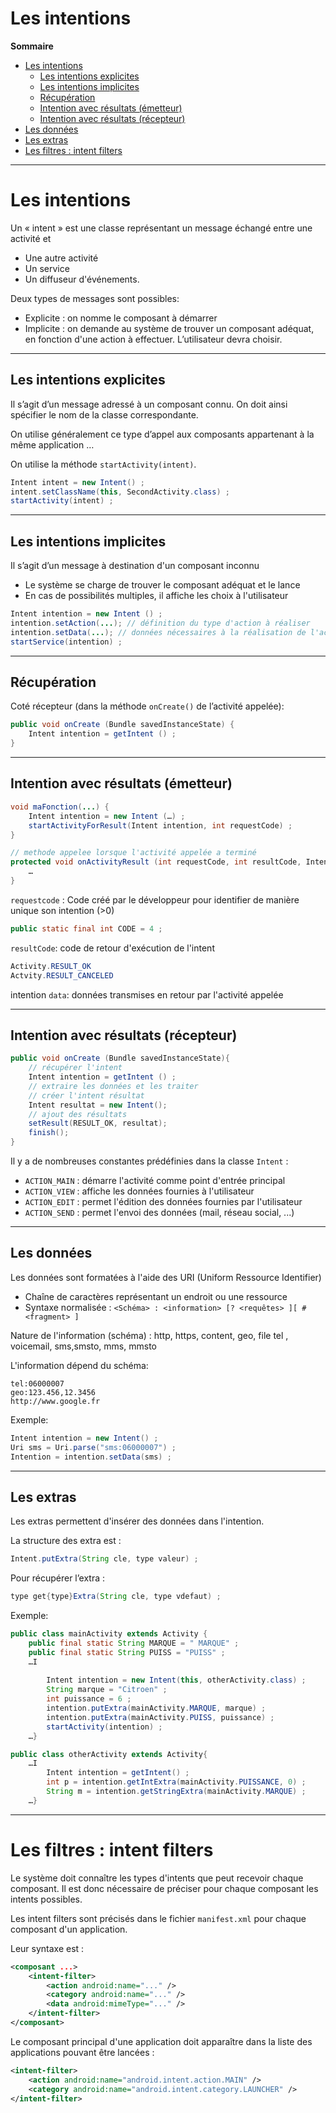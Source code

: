 # Les intentions

**Sommaire**

* [Les intentions](#les-intentions)
    * [Les intentions explicites](#les-intentions-explicites)
    * [Les intentions implicites](#les-intentions-implicites)
    * [Récupération](#récupération)
    * [Intention avec résultats (émetteur)](#intention-avec-résultats-émetteur)
    * [Intention avec résultats (récepteur)](#intention-avec-résultats-récepteur)
* [Les données](#les-données)
* [Les extras](#les-extras)
* [Les filtres : intent filters](#les-filtres--intent-filters)

---

# Les intentions

Un « intent » est une classe représentant un message échangé entre une activité et
* Une autre activité
* Un service
* Un diffuseur d'événements.

Deux types de messages sont possibles:
* Explicite : on nomme le composant à démarrer
* Implicite : on demande au système de trouver un composant adéquat, en fonction d'une action à effectuer. L’utilisateur devra choisir.

---

## Les intentions explicites

Il s’agit d’un message adressé à un composant connu. On doit ainsi spécifier le nom de la classe correspondante.

On utilise généralement ce type d’appel aux composants appartenant à la même application …

On utilise la méthode `startActivity(intent)`.

```java
Intent intent = new Intent() ;
intent.setClassName(this, SecondActivity.class) ;
startActivity(intent) ;
```

---

## Les intentions implicites

Il s’agit d’un message à destination d'un composant inconnu
* Le système se charge de trouver le composant adéquat et le lance
* En cas de possibilités multiples, il affiche les choix à l'utilisateur

```java
Intent intention = new Intent () ;
intention.setAction(...); // définition du type d'action à réaliser
intention.setData(...); // données nécessaires à la réalisation de l'action
startService(intention) ;
```

---

## Récupération

Coté récepteur (dans la méthode `onCreate()` de l’activité appelée):

```java
public void onCreate (Bundle savedInstanceState) {
    Intent intention = getIntent () ;
}
```

---

## Intention avec résultats (émetteur)

```java
void maFonction(...) {
    Intent intention = new Intent (…) ;
    startActivityForResult(Intent intention, int requestCode) ; 
}

// methode appelee lorsque l'activité appelée a terminé
protected void onActivityResult (int requestCode, int resultCode, Intent data){ 
    …
}
```

`requestcode` : Code créé par le développeur pour identifier de manière unique son intention (>0)

```java
public static final int CODE = 4 ;
```

`resultCode`: code de retour d'exécution de l'intent
```java
Activity.RESULT_OK
Actvity.RESULT_CANCELED
```

intention `data`: données transmises en retour par l'activité appelée

---

## Intention avec résultats (récepteur)

```java
public void onCreate (Bundle savedInstanceState){
    // récupérer l'intent
    Intent intention = getIntent () ;
    // extraire les données et les traiter
    // créer l'intent résultat
    Intent resultat = new Intent();
    // ajout des résultats
    setResult(RESULT_OK, resultat);
    finish();
}
```

Il y a de nombreuses constantes prédéfinies dans la classe `Intent` :
* `ACTION_MAIN` : démarre l'activité comme point d'entrée principal
* `ACTION_VIEW` : affiche les données fournies à l'utilisateur
* `ACTION_EDIT` : permet l'édition des données fournies par l'utilisateur
* `ACTION_SEND` : permet l'envoi des données (mail, réseau social, ...)

---

## Les données

Les données sont formatées à l'aide des URI (Uniform Ressource Identifier)
* Chaîne de caractères représentant un endroit ou une ressource
* Syntaxe normalisée : `<Schéma> : <information> [? <requêtes> ][ # <fragment> ]`

Nature de l'information (schéma) : http, https, content, geo, file tel , voicemail, sms,smsto, mms, mmsto

L'information dépend du schéma:
```
tel:06000007
geo:123.456,12.3456
http://www.google.fr
```

Exemple:

```java
Intent intention = new Intent() ;
Uri sms = Uri.parse("sms:06000007") ;
Intention = intention.setData(sms) ;
```

---

## Les extras

Les extras permettent d'insérer des données dans l'intention.

La structure des extra est : 
```java
Intent.putExtra(String cle, type valeur) ;
```

Pour récupérer l’extra : 

```java
type get{type}Extra(String cle, type vdefaut) ;
```

Exemple:

```java
public class mainActivity extends Activity {
    public final static String MARQUE = " MARQUE" ;
    public final static String PUISS = "PUISS" ;
    …I
    
        Intent intention = new Intent(this, otherActivity.class) ;
        String marque = "Citroen" ;
        int puissance = 6 ;
        intention.putExtra(mainActivity.MARQUE, marque) ;
        intention.putExtra(mainActivity.PUISS, puissance) ;
        startActivity(intention) ;
    …}

```

```java
public class otherActivity extends Activity{
    …I
        Intent intention = getIntent() ;
        int p = intention.getIntExtra(mainActivity.PUISSANCE, 0) ;
        String m = intention.getStringExtra(mainActivity.MARQUE) ;
    …}
```

---

# Les filtres : intent filters

Le système doit connaître les types d'intents que peut recevoir chaque composant. Il est donc nécessaire de préciser pour chaque composant les intents possibles.

Les intent filters sont précisés dans le fichier `manifest.xml` pour chaque composant d'un application.

Leur syntaxe est :

```xml
<composant ...>
    <intent-filter>
        <action android:name="..." />
        <category android:name="..." />
        <data android:mimeType="..." />
    </intent-filter>
</composant>
```

Le composant principal d'une application doit apparaître dans la liste des applications pouvant être lancées :
```xml
<intent-filter>
    <action android:name="android.intent.action.MAIN" />
    <category android:name="android.intent.category.LAUNCHER" />
</intent-filter>

```
